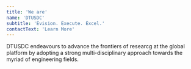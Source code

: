 ```yaml
---
title: 'We are'
name: 'DTUSDC'
subtitle: 'Evision. Execute. Excel.'
contactText: 'Learn More'
---
```


DTUSDC endeavours to advance the frontiers of researcg at the global platform by adopting a strong multi-disciplinary approach towards the myriad of engineering fields.

